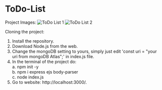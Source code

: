 # ToDo-List
Project Images:
![ToDo List 1](https://github.com/Nadeen145/ToDo-List/assets/49783776/888e96ff-e381-4308-b26b-acafbcd39742)
![ToDo List 2](https://github.com/Nadeen145/ToDo-List/assets/49783776/b923182e-40fb-464d-b2fc-f6d4d1fb7b4d)

Cloning the project:
  1. Install the repository.
  2. Download Node.js from the web.
  3. Change the mongoDB setting to yours, simply just edit 'const uri = "your uri from mongoDB Atlas";' in index.js file.
  4. In the terminal of the project do: <br/>
     a. npm init -y <br/>
     b. npm i express ejs body-parser <br/>
     c. node index.js <br/>
  5. Go to website: http://localhost:3000/.
